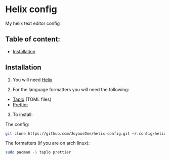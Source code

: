 # Helix config

My helix text editor config

## Table of content:

- [Installation](#installation)

## Installation

1. You will need [Helix](https://docs.helix-editor.com/install.html)

2. For the language formatters you will need the following:

- [Taplo](https://taplo.tamasfe.dev/cli/introduction.html) (TOML files)
- [Prettier](https://prettier.io/docs/install)

3. To install:

The config:

```sh
git clone https://github.com/JoyousOne/helix-config.git ~/.config/helix
```

The formatters (if you are on arch linux):

```sh
sudo pacman -S taplo prettier
```
